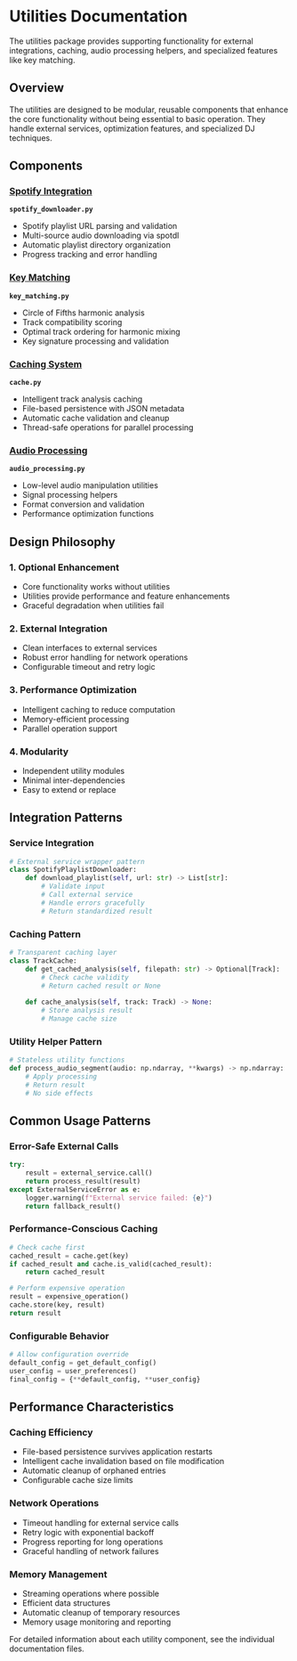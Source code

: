 # Utilities Documentation

The utilities package provides supporting functionality for external integrations, caching, audio processing helpers, and specialized features like key matching.

## Overview

The utilities are designed to be modular, reusable components that enhance the core functionality without being essential to basic operation. They handle external services, optimization features, and specialized DJ techniques.

## Components

### [Spotify Integration](spotify_downloader.md)
**`spotify_downloader.py`**
- Spotify playlist URL parsing and validation
- Multi-source audio downloading via spotdl
- Automatic playlist directory organization
- Progress tracking and error handling

### [Key Matching](key_matching.md)
**`key_matching.py`**
- Circle of Fifths harmonic analysis
- Track compatibility scoring
- Optimal track ordering for harmonic mixing
- Key signature processing and validation

### [Caching System](cache.md)
**`cache.py`**
- Intelligent track analysis caching
- File-based persistence with JSON metadata
- Automatic cache validation and cleanup
- Thread-safe operations for parallel processing

### [Audio Processing](audio_processing.md)
**`audio_processing.py`**
- Low-level audio manipulation utilities
- Signal processing helpers
- Format conversion and validation
- Performance optimization functions

## Design Philosophy

### 1. Optional Enhancement
- Core functionality works without utilities
- Utilities provide performance and feature enhancements
- Graceful degradation when utilities fail

### 2. External Integration
- Clean interfaces to external services
- Robust error handling for network operations
- Configurable timeout and retry logic

### 3. Performance Optimization
- Intelligent caching to reduce computation
- Memory-efficient processing
- Parallel operation support

### 4. Modularity
- Independent utility modules
- Minimal inter-dependencies
- Easy to extend or replace

## Integration Patterns

### Service Integration
```python
# External service wrapper pattern
class SpotifyPlaylistDownloader:
    def download_playlist(self, url: str) -> List[str]:
        # Validate input
        # Call external service
        # Handle errors gracefully
        # Return standardized result
```

### Caching Pattern
```python
# Transparent caching layer
class TrackCache:
    def get_cached_analysis(self, filepath: str) -> Optional[Track]:
        # Check cache validity
        # Return cached result or None
        
    def cache_analysis(self, track: Track) -> None:
        # Store analysis result
        # Manage cache size
```

### Utility Helper Pattern
```python
# Stateless utility functions
def process_audio_segment(audio: np.ndarray, **kwargs) -> np.ndarray:
    # Apply processing
    # Return result
    # No side effects
```

## Common Usage Patterns

### Error-Safe External Calls
```python
try:
    result = external_service.call()
    return process_result(result)
except ExternalServiceError as e:
    logger.warning(f"External service failed: {e}")
    return fallback_result()
```

### Performance-Conscious Caching
```python
# Check cache first
cached_result = cache.get(key)
if cached_result and cache.is_valid(cached_result):
    return cached_result

# Perform expensive operation
result = expensive_operation()
cache.store(key, result)
return result
```

### Configurable Behavior
```python
# Allow configuration override
default_config = get_default_config()
user_config = user_preferences()
final_config = {**default_config, **user_config}
```

## Performance Characteristics

### Caching Efficiency
- File-based persistence survives application restarts
- Intelligent cache invalidation based on file modification
- Automatic cleanup of orphaned entries
- Configurable cache size limits

### Network Operations
- Timeout handling for external service calls
- Retry logic with exponential backoff
- Progress reporting for long operations
- Graceful handling of network failures

### Memory Management
- Streaming operations where possible
- Efficient data structures
- Automatic cleanup of temporary resources
- Memory usage monitoring and reporting

For detailed information about each utility component, see the individual documentation files.